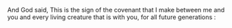 And God said, This is the sign of the covenant that I make between me and you and every living creature that is with you, for all future generations :
